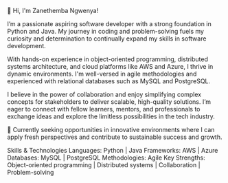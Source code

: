 👋 Hi, I'm Zanethemba Ngwenya!

I’m a passionate aspiring software developer with a strong foundation in Python and Java. My journey in coding and problem-solving fuels my curiosity and determination to continually expand my skills in software development.

With hands-on experience in object-oriented programming, distributed systems architecture, and cloud platforms like AWS and Azure, I thrive in dynamic environments. I'm well-versed in agile methodologies and experienced with relational databases such as MySQL and PostgreSQL.

I believe in the power of collaboration and enjoy simplifying complex concepts for stakeholders to deliver scalable, high-quality solutions. I’m eager to connect with fellow learners, mentors, and professionals to exchange ideas and explore the limitless possibilities in the tech industry.

🌟 Currently seeking opportunities in innovative environments where I can apply fresh perspectives and contribute to sustainable success and growth.

Skills & Technologies
Languages: Python | Java
Frameworks: AWS | Azure
Databases: MySQL | PostgreSQL
Methodologies: Agile
Key Strengths: Object-oriented programming | Distributed systems | Collaboration | Problem-solving

